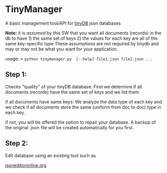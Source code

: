 # TinyManager

A basic management tool/API for [tinyDB](https://tinydb.readthedocs.io/en/latest/) json databases
        
**Note:** it is *assumed* by this SW that you want all documents (records)
in the db to have 
        1) the same set of keys
        2) the values for each key are all of the same key-specific type
These assumptions are not required by tinydb and may or may not be what 
you want for your application.           
            
usage:   > `python tinymanager.py  [--help] file1.json file2.json ...`
    
    
## Step 1:
Checks "quality" of your tinyDB database. First we determine if all 
documents (records) have the same set of keys and we list them
    
if all documents have same keys:
We analyze the data type of each key and we check if all 
documents store the same (uniform from doc to doc) type in each key.
        
        
if not, you will be offered the option to repair your database.   A backup of
the original .json file will be created automatically for you first. 
    
## Step 2:
Edit database using an existing tool such as
    
[jsoneditoronline.org](https://jsoneditoronline.org)
        
        
